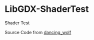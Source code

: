 # LibGDX-ShaderTest
Shader Test

Source Code from [dancing_wolf](http://www.badlogicgames.com/forum/viewtopic.php?f=16&t=26021&p=102555&hilit=Shaders#p102555)
